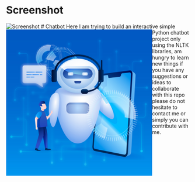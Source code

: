 
# Screenshot
<img alt="Screenshot" src="https://github.com/Beimnet27/Simple-Python-Chatbot/blob/master/asset/Screenshot%20from%202023-04-02%2011-05-16.png?raw=tru">
# Chatbot
<img align="left" alt="AI Driven Chatbot" width="400px" src="https://github.com/Beimnet27/Chatbot/blob/master/image/cover.jpg?raw=true">
Here I am trying to build an interactive simple Python chatbot project only using the NLTK libraries,
am hungry to learn new things if you have any suggestions or ideas to collaborate with this repo please
do not hesitate to contact me or simply you can contribute with me.
